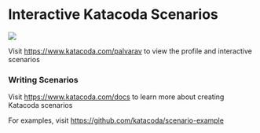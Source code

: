 # Interactive Katacoda Scenarios

[![](http://shields.katacoda.com/katacoda/palvarav/count.svg)](https://www.katacoda.com/palvarav "Get your profile on Katacoda.com")

Visit https://www.katacoda.com/palvarav to view the profile and interactive scenarios

### Writing Scenarios
Visit https://www.katacoda.com/docs to learn more about creating Katacoda scenarios

For examples, visit https://github.com/katacoda/scenario-example
